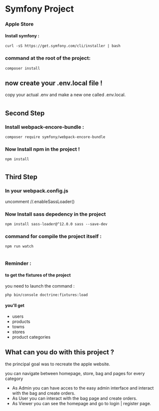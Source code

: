 # Symfony Project
### Apple Store

#### Install symfony :
    curl -sS https://get.symfony.com/cli/installer | bash

### command at the root of the project:
    composer install

## now create your .env.local file !
copy your actual .env and make a new one called .env.local.

#

## Second Step

### Install webpack-encore-bundle :
    composer require symfony/webpack-encore-bundle

### Now Install npm in the project !
    npm install

#

## Third Step

### In your webpack.config.js
uncomment //.enableSassLoader()

### Now Install sass depedency in the project
    npm install sass-loader@^12.0.0 sass --save-dev

### command for compile the project itself :
    npm run watch

#

### Reminder :
#### to get the fixtures of the project
you need to launch the command :

    php bin/console doctrine:fixtures:load

#### you'll get
- users
- products
- towns
- stores
- product categories


## What can you do with this project ?

the principal goal was to recreate the apple website.

you can navigate between homepage, store, bag and pages for every category

- As Admin you can have acces to the easy admin interface and interact with the bag and create orders.
- As User you can interact with the bag page and create orders.
- As Viewer you can see the homepage and go to login | register page.